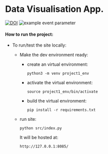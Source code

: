 # Data Visualisation App. 



[![DOI](https://zenodo.org/badge/402902282.svg)](https://zenodo.org/badge/latestdoi/402902282)
![example event parameter](https://github.com/bradley-erickson/project1/actions/workflows/python-app.yml/badge.svg?event=push)


#### How to run the project:

- To run/test the site locally:

  - Make the dev environment ready:

    - create an virtual environment:

      `python3 -m venv project1_env`
    
    - activate the virtual environment:
    
      `source project1_env/bin/activate`
    
    - build the virtual environment:

      `pip install -r requirements.txt`
  - run site:

    ```
    python src/index.py
    ```

    It will be hosted at:

    `http://127.0.0.1:8085/`

